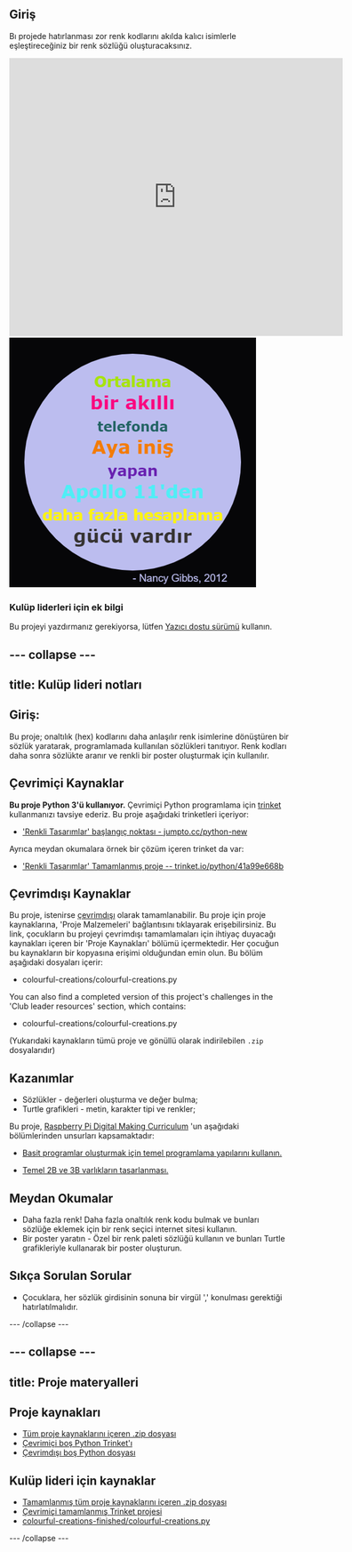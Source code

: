 ## Giriş

Bı projede hatırlanması zor renk kodlarını akılda kalıcı isimlerle eşleştireceğiniz bir renk sözlüğü oluşturacaksınız.

<div class="trinket">
  <iframe src="https://trinket.io/embed/python/97822f48b7?outputOnly=true&start=result" width="600" height="500" frameborder="0" marginwidth="0" marginheight="0" allowfullscreen>
  </iframe>
  <img src="images/colourful-finished.png">
</div>

### Kulüp liderleri için ek bilgi

Bu projeyi yazdırmanız gerekiyorsa, lütfen [Yazıcı dostu sürümü](https://projects.raspberrypi.org/en/projects/colourful-creations/print) kullanın.

## \--- collapse \---

## title: Kulüp lideri notları

## Giriş:

Bu proje; onaltılık (hex) kodlarını daha anlaşılır renk isimlerine dönüştüren bir sözlük yaratarak, programlamada kullanılan sözlükleri tanıtıyor. Renk kodları daha sonra sözlükte aranır ve renkli bir poster oluşturmak için kullanılır.

## Çevrimiçi Kaynaklar

**Bu proje Python 3'ü kullanıyor.** Çevrimiçi Python programlama için [trinket](https://trinket.io/) kullanmanızı tavsiye ederiz. Bu proje aşağıdaki trinketleri içeriyor:

* ['Renkli Tasarımlar' başlangıç noktası - jumpto.cc/python-new](http://jumpto.cc/python-new)

Ayrıca meydan okumalara örnek bir çözüm içeren trinket da var:

* ['Renkli Tasarımlar' Tamamlanmış proje -- trinket.io/python/41a99e668b](https://trinket.io/python/97822f48b7)

## Çevrimdışı Kaynaklar

Bu proje, istenirse [çevrimdışı](https://www.codeclubprojects.org/en-GB/resources/python-working-offline/) olarak tamamlanabilir. Bu proje için proje kaynaklarına, 'Proje Malzemeleri' bağlantısını tıklayarak erişebilirsiniz. Bu link, çocukların bu projeyi çevrimdışı tamamlamaları için ihtiyaç duyacağı kaynakları içeren bir 'Proje Kaynakları' bölümü içermektedir. Her çocuğun bu kaynakların bir kopyasına erişimi olduğundan emin olun. Bu bölüm aşağıdaki dosyaları içerir:

* colourful-creations/colourful-creations.py

You can also find a completed version of this project's challenges in the 'Club leader resources' section, which contains:

* colourful-creations/colourful-creations.py

(Yukarıdaki kaynakların tümü proje ve gönüllü olarak indirilebilen `.zip` dosyalarıdır)

## Kazanımlar

* Sözlükler - değerleri oluşturma ve değer bulma;
* Turtle grafikleri - metin, karakter tipi ve renkler;

Bu proje, [Raspberry Pi Digital Making Curriculum](http://rpf.io/curriculum) 'un aşağıdaki bölümlerinden unsurları kapsamaktadır:

* [Basit programlar oluşturmak için temel programlama yapılarını kullanın.](https://www.raspberrypi.org/curriculum/programming/creator)

* [Temel 2B ve 3B varlıkların tasarlanması.](https://www.raspberrypi.org/curriculum/design/creator)

## Meydan Okumalar

* Daha fazla renk! Daha fazla onaltılık renk kodu bulmak ve bunları sözlüğe eklemek için bir renk seçici internet sitesi kullanın. 
* Bir poster yaratın - Özel bir renk paleti sözlüğü kullanın ve bunları Turtle grafikleriyle kullanarak bir poster oluşturun. 

## Sıkça Sorulan Sorular

* Çocuklara, her sözlük girdisinin sonuna bir virgül ',' konulması gerektiği hatırlatılmalıdır. 

\--- /collapse \---

## \--- collapse \---

## title: Proje materyalleri

## Proje kaynakları

* [Tüm proje kaynaklarını içeren .zip dosyası](resources/colourful-creations-project-resources.zip)
* [Çevrimiçi boş Python Trinket'ı](http://jumpto.cc/python-new)
* [Çevrimdışı boş Python dosyası](resources/new-new.py)

## Kulüp lideri için kaynaklar

* [Tamamlanmış tüm proje kaynaklarını içeren .zip dosyası](resources/colourful-creations-volunteer-resources.zip)
* [Çevrimiçi tamamlanmış Trinket projesi](https://trinket.io/python/97822f48b7)
* [colourful-creations-finished/colourful-creations.py](resources/colourful-creations-finished-colourful-creations.py)

\--- /collapse \---